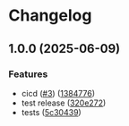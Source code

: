 # Changelog

## 1.0.0 (2025-06-09)


### Features

* cicd ([#3](https://github.com/StackOneHQ/cursor-rules-to-claude/issues/3)) ([1384776](https://github.com/StackOneHQ/cursor-rules-to-claude/commit/1384776d16e794c764668153cc7b69043fd1510a))
* test release ([320e272](https://github.com/StackOneHQ/cursor-rules-to-claude/commit/320e2723885cd68957f3ba470c62ee696b026d61))
* tests ([5c30439](https://github.com/StackOneHQ/cursor-rules-to-claude/commit/5c3043921e0b3e20d3f88eeba42a7d92ea3dd617))

